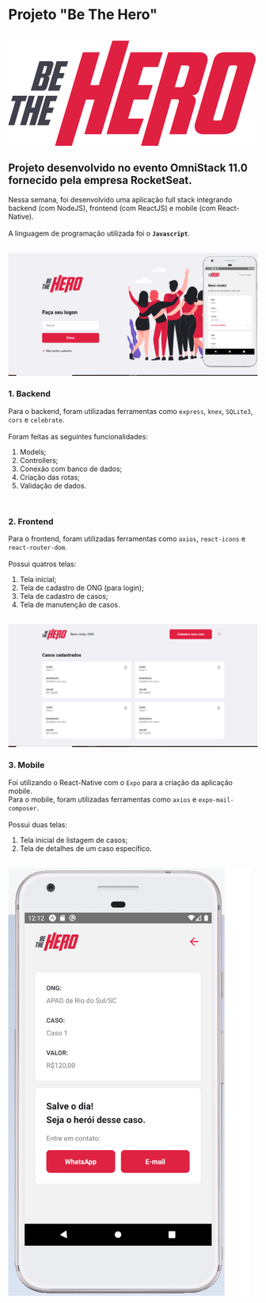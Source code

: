# Projeto "Be The Hero"

<br>
<img src="/frontend/src/assets/logo.svg">
<br>

## Projeto desenvolvido no evento OmniStack 11.0 fornecido pela empresa RocketSeat.

Nessa semana, foi desenvolvido uma aplicação full stack integrando backend (com NodeJS), frontend (com ReactJS) e mobile (com React-Native). 
<br>
<br>
A linguagem de programação utilizada foi o **`Javascript`**.

<br>
<img src="/uploads/foto1.png">
<br>

### 1. Backend

Para o backend, foram utilizadas ferramentas como `express`, `knex`, `SQLite3`, `cors` e `celebrate`. 
<br>
<br>
Foram feitas as seguintes funcionalidades:
  1. Models;
  2. Controllers;
  3. Conexão com banco de dados;
  4. Criação das rotas;
  5. Validação de dados.

<br>

### 2. Frontend

Para o frontend, foram utilizadas ferramentas como `axios`, `react-icons` e `react-router-dom`. 
<br>
<br>
Possui quatros telas: 
  1. Tela inicial;
  2. Tela de cadastro de ONG (para login);
  3. Tela de cadastro de casos;
  4. Tela de manutenção de casos.

<br>
<img src="/uploads/foto2.png">
<br>

### 3. Mobile

Foi utilizando o React-Native com o `Expo` para a criação da aplicação mobile.
<br>
Para o mobile, foram utilizadas ferramentas como `axios` e `expo-mail-composer`. 
<br>
<br>
Possui duas telas: 
  1. Tela inicial de listagem de casos;
  2. Tela de detalhes de um caso específico.

<br>
<img src="/uploads/foto3.png">
<br>
